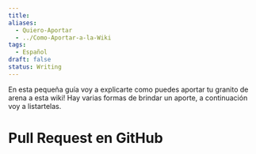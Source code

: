 ```yaml
---
title: 
aliases:
  - Quiero-Aportar
  - ../Como-Aportar-a-la-Wiki
tags:
  - Español
draft: false
status: Writing
---
```

En esta pequeña guía voy a explicarte como puedes aportar tu granito de arena a esta wiki!
Hay varias formas de brindar un aporte, a continuación voy a listartelas.

# Pull Request en GitHub
